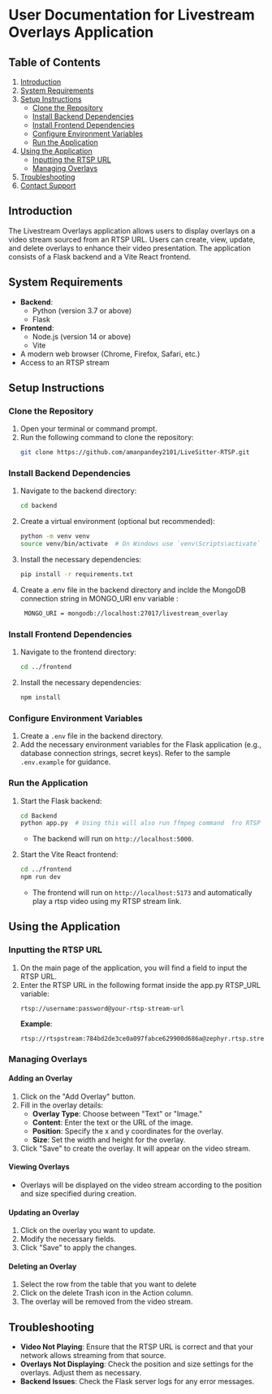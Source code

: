 # User Documentation for Livestream Overlays Application

## Table of Contents

1. [Introduction](#introduction)
2. [System Requirements](#system-requirements)
3. [Setup Instructions](#setup-instructions)
   - [Clone the Repository](#clone-the-repository)
   - [Install Backend Dependencies](#install-backend-dependencies)
   - [Install Frontend Dependencies](#install-frontend-dependencies)
   - [Configure Environment Variables](#configure-environment-variables)
   - [Run the Application](#run-the-application)
4. [Using the Application](#using-the-application)
   - [Inputting the RTSP URL](#inputting-the-rtsp-url)
   - [Managing Overlays](#managing-overlays)
5. [Troubleshooting](#troubleshooting)
6. [Contact Support](#contact-support)

## Introduction

The Livestream Overlays application allows users to display overlays on a video stream sourced from an RTSP URL. Users can create, view, update, and delete overlays to enhance their video presentation. The application consists of a Flask backend and a Vite React frontend.

## System Requirements

- **Backend**: 
  - Python (version 3.7 or above)
  - Flask
- **Frontend**: 
  - Node.js (version 14 or above)
  - Vite
- A modern web browser (Chrome, Firefox, Safari, etc.)
- Access to an RTSP stream

## Setup Instructions

### Clone the Repository

1. Open your terminal or command prompt.
2. Run the following command to clone the repository:
   ```bash
   git clone https://github.com/amanpandey2101/LiveSitter-RTSP.git
   ```

### Install Backend Dependencies

1. Navigate to the backend directory:
   ```bash
   cd backend
   ```
2. Create a virtual environment (optional but recommended):
   ```bash
   python -m venv venv
   source venv/bin/activate  # On Windows use `venv\Scripts\activate`
   ```
3. Install the necessary dependencies:
   ```bash
   pip install -r requirements.txt
   ```
4. Create a .env file in the backend directory and inclde the MongoDB connection string in MONGO_URI env variable :
   ```bash
    MONGO_URI = mongodb://localhost:27017/livestream_overlay
    ```
### Install Frontend Dependencies

1. Navigate to the frontend directory:
   ```bash
   cd ../frontend
   ```
2. Install the necessary dependencies:
   ```bash
   npm install
   ```

### Configure Environment Variables

1. Create a `.env` file in the backend directory.
2. Add the necessary environment variables for the Flask application (e.g., database connection strings, secret keys). Refer to the sample `.env.example` for guidance.

### Run the Application

1. Start the Flask backend:
   ```bash
   cd Backend
   python app.py  # Using this will also run ffmpeg command  fro RTSP streaming
   ```
   - The backend will run on `http://localhost:5000`.

2. Start the Vite React frontend:
   ```bash
   cd ../frontend
   npm run dev
   ```
   - The frontend will  run on `http://localhost:5173` and automatically play a rtsp video using my RTSP stream link.

## Using the Application

### Inputting the RTSP URL

1. On the main page of the application, you will find a field to input the RTSP URL.
2. Enter the RTSP URL in the following format inside the app.py RTSP_URL variable:
   ```
   rtsp://username:password@your-rtsp-stream-url
   ```
   **Example**: 
   ```
   rtsp://rtspstream:784bd2de3ce0a097fabce629900d686a@zephyr.rtsp.stream/movie
   ```


### Managing Overlays

#### Adding an Overlay

1. Click on the "Add Overlay" button.
2. Fill in the overlay details:
   - **Overlay Type**: Choose between "Text" or "Image."
   - **Content**: Enter the text or the URL of the image.
   - **Position**: Specify the x and y coordinates for the overlay.
   - **Size**: Set the width and height for the overlay.
3. Click "Save" to create the overlay. It will appear on the video stream.

#### Viewing Overlays

- Overlays will be displayed on the video stream according to the position and size specified during creation.

#### Updating an Overlay

1. Click on the overlay you want to update.
2. Modify the necessary fields.
3. Click "Save" to apply the changes.

#### Deleting an Overlay

1. Select the row from the table that you want to delete
2. Click on the delete Trash icon in the Action column.
3. The overlay will be removed from the video stream.

## Troubleshooting

- **Video Not Playing**: Ensure that the RTSP URL is correct and that your network allows streaming from that source.
- **Overlays Not Displaying**: Check the position and size settings for the overlays. Adjust them as necessary.
- **Backend Issues**: Check the Flask server logs for any error messages.


